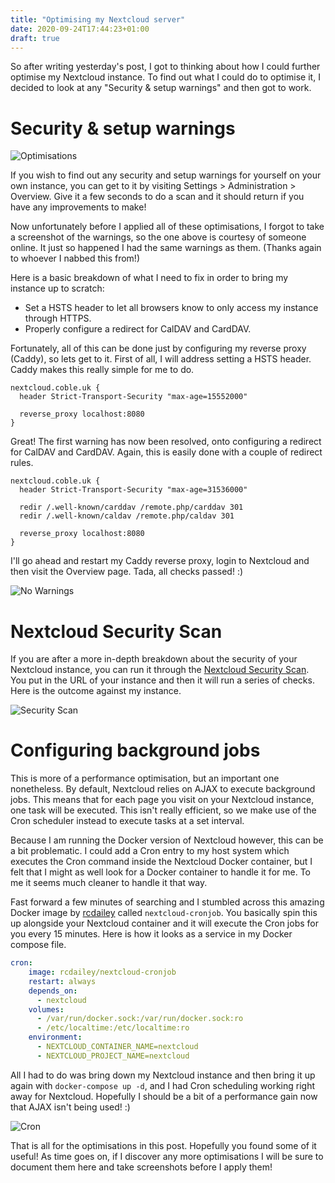 ```yaml
---
title: "Optimising my Nextcloud server"
date: 2020-09-24T17:44:23+01:00
draft: true
---
```


So after writing yesterday's post, I got to thinking about how I could further optimise my Nextcloud instance. To find out what I could do to optimise it, I decided to look at any "Security & setup warnings" and then got to work. 

# Security & setup warnings
![Optimisations](https://s.coble.uk/2020-09-24/nextcloud-optimisations.png)

If you wish to find out any security and setup warnings for yourself on your own instance, you can get to it by visiting Settings > Administration > Overview. Give it a few seconds to do a scan and it should return if you have any improvements to make!

Now unfortunately before I applied all of these optimisations, I forgot to take a screenshot of the warnings, so the one above is courtesy of someone online. It just so happened I had the same warnings as them. (Thanks again to whoever I nabbed this from!)

Here is a basic breakdown of what I need to fix in order to bring my instance up to scratch:
- Set a HSTS header to let all browsers know to only access my instance through HTTPS.
- Properly configure a redirect for CalDAV and CardDAV.

Fortunately, all of this can be done just by configuring my reverse proxy (Caddy), so lets get to it. First of all, I will address setting a HSTS header. Caddy makes this really simple for me to do.

```
nextcloud.coble.uk {
  header Strict-Transport-Security "max-age=15552000"
  
  reverse_proxy localhost:8080
}
```

Great! The first warning has now been resolved, onto configuring a redirect for CalDAV and CardDAV. Again, this is easily done with a couple of redirect rules.

```
nextcloud.coble.uk {
  header Strict-Transport-Security "max-age=31536000"

  redir /.well-known/carddav /remote.php/carddav 301
  redir /.well-known/caldav /remote.php/caldav 301
  
  reverse_proxy localhost:8080
}
```

I'll go ahead and restart my Caddy reverse proxy, login to Nextcloud and then visit the Overview page. Tada, all checks passed! :)

![No Warnings](https://s.coble.uk/2020-09-24/2020-09-24_18-07.png)

# Nextcloud Security Scan
If you are after a more in-depth breakdown about the security of your Nextcloud instance, you can run it through the [Nextcloud Security Scan](https://scan.nextcloud.com/). You put in the URL of your instance and then it will run a series of checks. Here is the outcome against my instance.

![Security Scan](https://s.coble.uk/2020-09-24/2020-09-24_18-13.png)

# Configuring background jobs
This is more of a performance optimisation, but an important one nonetheless. By default, Nextcloud relies on AJAX to execute background jobs. This means that for each page you visit on your Nextcloud instance, one task will be executed. This isn't really efficient, so we make use of the Cron scheduler instead to execute tasks at a set interval.

Because I am running the Docker version of Nextcloud however, this can be a bit problematic. I could add a Cron entry to my host system which executes the Cron command inside the Nextcloud Docker container, but I felt that I might as well look for a Docker container to handle it for me. To me it seems much cleaner to handle it that way.

Fast forward a few minutes of searching and I stumbled across this amazing Docker image by [rcdailey](https://github.com/rcdailey) called `nextcloud-cronjob`. You basically spin this up alongside your Nextcloud container and it will execute the Cron jobs for you every 15 minutes. Here is how it looks as a service in my Docker compose file.

```yaml
cron:
    image: rcdailey/nextcloud-cronjob
    restart: always
    depends_on:
      - nextcloud
    volumes:
      - /var/run/docker.sock:/var/run/docker.sock:ro
      - /etc/localtime:/etc/localtime:ro
    environment:
      - NEXTCLOUD_CONTAINER_NAME=nextcloud
      - NEXTCLOUD_PROJECT_NAME=nextcloud
```

All I had to do was bring down my Nextcloud instance and then bring it up again with `docker-compose up -d`, and I had Cron scheduling working right away for Nextcloud. Hopefully I should be a bit of a performance gain now that AJAX isn't being used! :)

![Cron](https://s.coble.uk/2020-09-24/2020-09-24_18-24.png)

That is all for the optimisations in this post. Hopefully you found some of it useful! As time goes on, if I discover any more optimisations I will be sure to document them here and take screenshots before I apply them!